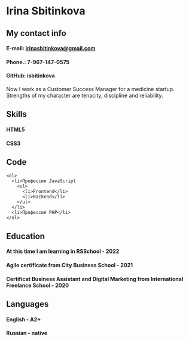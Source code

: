 # Irina Sbitinkova

## My contact info

#### E-mail: irinasbitinkova@gmail.com
#### Phone.: 7-967-147-0575
#### GitHub: isbitinkova

Now I work as a Customer Success Manager for a medicine startup. Strengths of my character are tenacity, discipline and reliability. 

## Skills

#### HTML5
#### CSS3

## Code
```
<ol>
  <li>Профессия JavaScript
    <ul>
      <li>Frontend</li>
      <li>Backend</li>
    </ul>
  </li>
  <li>Профессия PHP</li>
</ol>
```

## Education

#### At this time I am learning in RSSchool - 2022
#### Agile certificate from City Business School - 2021
#### Certificat Business Assistant and Digital Marketing from International Freelance School - 2020

## Languages

#### English - A2+
#### Russian - native

